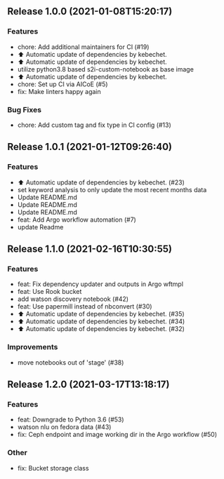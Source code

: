 
## Release 1.0.0 (2021-01-08T15:20:17)
### Features
* chore: Add additional maintainers for CI (#19)
* :arrow_up: Automatic update of dependencies by kebechet.
* :arrow_up: Automatic update of dependencies by kebechet.
* utilize python3.8 based s2i-custom-notebook as base image
* :arrow_up: Automatic update of dependencies by kebechet.
* chore: Set up CI via AICoE (#5)
* fix: Make linters happy again
### Bug Fixes
* chore: Add custom tag and fix type in CI config (#13)

## Release 1.0.1 (2021-01-12T09:26:40)
### Features
* :arrow_up: Automatic update of dependencies by kebechet. (#23)
* set keyword analysis to only update the most recent months data
* Update README.md
* Update README.md
* Update README.md
* feat: Add Argo workflow automation (#7)
* update Readme

## Release 1.1.0 (2021-02-16T10:30:55)
### Features
* feat: Fix dependency updater and outputs in Argo wftmpl
* feat: Use Rook bucket
* add watson discovery notebook (#42)
* feat: Use papermill instead of nbconvert (#30)
* :arrow_up: Automatic update of dependencies by kebechet. (#35)
* :arrow_up: Automatic update of dependencies by kebechet. (#34)
* :arrow_up: Automatic update of dependencies by kebechet. (#32)
### Improvements
* move notebooks out of 'stage' (#38)

## Release 1.2.0 (2021-03-17T13:18:17)
### Features
* feat: Downgrade to Python 3.6 (#53)
* watson nlu on fedora data (#43)
* fix: Ceph endpoint and image working dir in the Argo workflow (#50)
### Other
* fix: Bucket storage class
